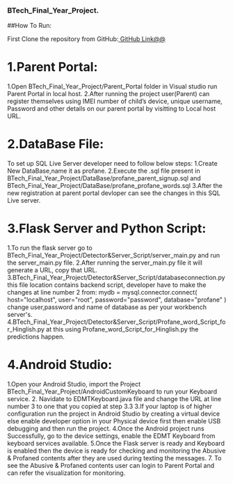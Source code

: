 ### BTech_Final_Year_Project.
##How To Run:

First Clone the repository from GitHub:[ GitHub Link@@](https://github.com/mdamaan08/BTech_Final_Year_Project)

# 1.Parent Portal:
1.Open BTech_Final_Year_Project/Parent_Portal folder in Visual studio run Parent Portal in local host.
2.After running the project user(Parent) can register themselves using IMEI number of child’s device, unique username, Password and other details on our parent 
portal by visitting to Local host URL.

# 2.DataBase File:
To set up SQL Live Server developer need to follow below steps:
1.Create New DataBase,name it as profane.
2.Execute the .sql file present in BTech_Final_Year_Project/DataBase/profane_parent_signup.sql and BTech_Final_Year_Project/DataBase/profane_profane_words.sql
3.After the new registration at parent portal devloper can see the changes in this SQL Live server.

# 3.Flask Server and Python Script:
1.To run the flask server go to BTech_Final_Year_Project/Detector&Server_Script/server_main.py and run the server_main.py file.
2.After running the server_main.py file it will generate a URL, copy that URL.
3.BTech_Final_Year_Project/Detector&Server_Script/databaseconnection.py this file location contains backend script, developer have to make the changes at line
number 2 from:
mydb = mysql.connector.connect(
  host="localhost",
  user="root",
  password="password",
  database="profane"
)
change user,password and name of database as per your workbench server's.
4.BTech_Final_Year_Project/Detector&Server_Script/Profane_word_Script_for_Hinglish.py at this using Profane_word_Script_for_Hinglish.py the predictions happen.

# 4.Android Studio:
1.Open your Android Studio, import the Project BTech_Final_Year_Project/AndroidCustomKeyboard to run your Keyboard service.
2. Navidate to EDMTKeyboard.java file and change the URL at line number 3 to one that you copied at step 3.3
3.If your laptop is of higher configuration run the project in Android Studio by creating a virtual device else enable developer option in your Physical 
device first then enable USB debugging and then run the project.
4.Once the Android project runs Successfully, go to the device settings, enable the EDMT Keyboard from keyboard services available.
5.Once the Flask server is ready and Keyboard is enabled then the device is ready for checking and monitoring the Abusive & Profaned contents after they are 
used during texting the messages.
7. To see the Abusive & Profaned contents user can login to Parent Portal and can refer the visualization for monitoring.
